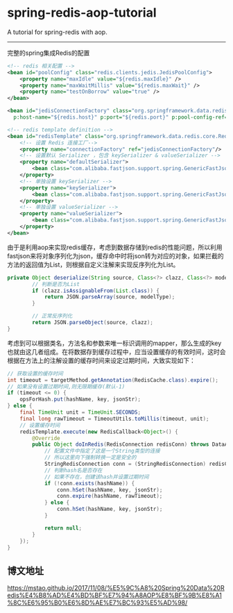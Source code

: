 # spring-redis-aop-tutorial
A tutorial for spring-redis with aop.

------

完整的spring集成Redis的配置
```xml
<!-- redis 相关配置 -->
<bean id="poolConfig" class="redis.clients.jedis.JedisPoolConfig">
    <property name="maxIdle" value="${redis.maxIdle}" />
    <property name="maxWaitMillis" value="${redis.maxWait}" />
    <property name="testOnBorrow" value="true" />
</bean>

<bean id="jedisConnectionFactory" class="org.springframework.data.redis.connection.jedis.JedisConnectionFactory"
  p:host-name="${redis.host}" p:port="${redis.port}" p:pool-config-ref="poolConfig"/>

<!-- redis template definition -->  
<bean id="redisTemplate" class="org.springframework.data.redis.core.RedisTemplate">  
    <!-- 设置 Redis 连接工厂-->
    <property name="connectionFactory" ref="jedisConnectionFactory"/>
    <!-- 设置默认 Serializer ，包含 keySerializer & valueSerializer -->
    <property name="defaultSerializer">
        <bean class="com.alibaba.fastjson.support.spring.GenericFastJsonRedisSerializer"/>
    </property>
    <!-- 单独设置 keySerializer -->
    <property name="keySerializer">
        <bean class="com.alibaba.fastjson.support.spring.GenericFastJsonRedisSerializer"/>
    </property>
    <!-- 单独设置 valueSerializer -->
    <property name="valueSerializer">
        <bean class="com.alibaba.fastjson.support.spring.GenericFastJsonRedisSerializer"/>
    </property>
</bean>
```

由于是利用aop来实现redis缓存，考虑到数据存储到redis的性能问题，所以利用fastjson来将对象序列化为json，缓存命中时将json转为对应的对象，如果拦截的方法的返回值为List，则根据自定义注解来实现反序列化为List。
```java
private Object deserialize(String source, Class<?> clazz, Class<?> modelType) {
        // 判断是否为List
        if (clazz.isAssignableFrom(List.class)) {
            return JSON.parseArray(source, modelType);
        }

        // 正常反序列化
        return JSON.parseObject(source, clazz);
}
```

考虑到可以根据类名，方法名和参数来唯一标识调用的mapper，那么生成的key也就由这几者组成。在将数据存到缓存过程中，应当设置缓存的有效时间，这时会根据在方法上的注解设置的缓存时间来设定过期时间，大致实现如下：
```java
// 获取设置的缓存时间
int timeout = targetMethod.getAnnotation(RedisCache.class).expire();
// 如果没有设置过期时间,则无限期缓存(默认-1)
if (timeout <= 0) {
    opsForHash.put(hashName, key, jsonStr);  
} else {
    final TimeUnit unit = TimeUnit.SECONDS;
    final long rawTimeout = TimeoutUtils.toMillis(timeout, unit);
    // 设置缓存时间  
    redisTemplate.execute(new RedisCallback<Object>() {
        @Override
        public Object doInRedis(RedisConnection redisConn) throws DataAccessException {
            // 配置文件中指定了这是一个String类型的连接
            // 所以这里向下强制转换一定是安全的
            StringRedisConnection conn = (StringRedisConnection) redisConn;
            // 判断hash名是否存在
            // 如果不存在，创建该hash并设置过期时间
            if (!conn.exists(hashName)) {
                conn.hSet(hashName, key, jsonStr);
                conn.expire(hashName, rawTimeout);
            } else {
                conn.hSet(hashName, key, jsonStr);
            }

            return null;
        }
    });
}
```
## 博文地址
https://mstao.github.io/2017/11/08/%E5%9C%A8%20Spring%20Data%20Redis%E4%B8%AD%E4%BD%BF%E7%94%A8AOP%E8%BF%9B%E8%A1%8C%E6%95%B0%E6%8D%AE%E7%BC%93%E5%AD%98/
